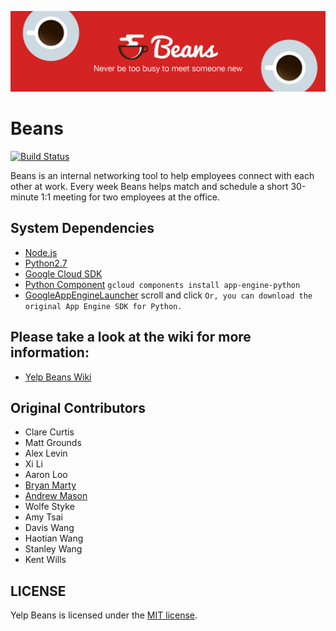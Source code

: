 ![Yelp Beans](yelp-beans.png)

# Beans

[![Build Status](https://travis-ci.org/Yelp/beans.svg?branch=master)](https://travis-ci.org/Yelp/beans)

Beans is an internal networking tool to help employees connect with each other at work. Every week Beans helps match and schedule a short 30-minute 1:1 meeting for two employees at the office.

## System Dependencies
* [Node.js](https://nodejs.org/en/)
* [Python2.7](https://www.python.org/downloads/)
* [Google Cloud SDK](https://cloud.google.com/sdk/docs)
* [Python Component](https://cloud.google.com/sdk/docs/managing-components) `gcloud components install app-engine-python`
* [GoogleAppEngineLauncher](https://cloud.google.com/appengine/docs/python/download) scroll and click `Or, you can download the original App Engine SDK for Python.`

## Please take a look at the wiki for more information:
* [Yelp Beans Wiki](https://github.com/Yelp/beans/wiki)

## Original Contributors
* Clare Curtis
* Matt Grounds
* Alex Levin
* Xi Li
* Aaron Loo
* [Bryan Marty](https://github.com/bxm156)
* [Andrew Mason](https://github.com/ajm188)
* Wolfe Styke
* Amy Tsai
* Davis Wang
* Haotian Wang
* Stanley Wang
* Kent Wills

## LICENSE
Yelp Beans is licensed under the [MIT license](LICENSE).
